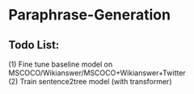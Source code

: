 # Paraphrase-Generation

## Todo List:
(1) Fine tune baseline model on MSCOCO/Wikianswer/MSCOCO+Wikianswer+Twitter \
(2) Train sentence2tree model (with transformer)

